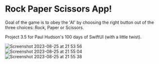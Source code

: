 # Rock Paper Scissors App!

Goal of the game is to obey the 'AI' by choosing the right button out of the three choices: Rock, Paper or Scissors.

Project 3.5 for Paul Hudson's 100 days of SwiftUI (with a little twist).

![Screenshot 2023-08-25 at 21 53 56](https://github.com/lyuhiroyama/RockPaperScissors-App/assets/98152295/011eb7a2-9996-4194-b18b-137384636abb)  ![Screenshot 2023-08-25 at 21 55 04](https://github.com/lyuhiroyama/RockPaperScissors-App/assets/98152295/0ec70d00-41b9-49a7-a389-3d45d549e79f)  ![Screenshot 2023-08-25 at 21 55 38](https://github.com/lyuhiroyama/RockPaperScissors-App/assets/98152295/c9d4bae2-323f-4ce4-b689-94013b730e01)
